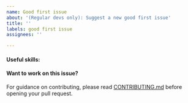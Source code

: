 ```yaml
---
name: Good first issue
about: '(Regular devs only): Suggest a new good first issue'
title: ''
labels: good first issue
assignees: ''

---
```


<!-- A good first issue is an uncontroversial issue, that has a relatively unique and obvious solution -->

<!-- Motivate the issue and explain the solution briefly -->

#### Useful skills:

<!-- (For example, “C++11 std::thread”, “Qt5 GUI and async GUI design” or “basic understanding of Umkoin mining and the Umkoin Core RPC interface”.) -->

#### Want to work on this issue?

For guidance on contributing, please read [CONTRIBUTING.md](https://github.com/umkoin/umkoin/blob/master/CONTRIBUTING.md) before opening your pull request.
